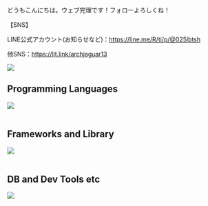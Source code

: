 どうもこんにちは。ウェブ完理です！フォローよろしくね！

【SNS】

LINE公式アカウント(お知らせなど)：https://line.me/R/ti/p/@025lbtsh

他SNS：https://lit.link/archjaguar13

![](https://github-readme-stats.vercel.app/api/top-langs?username=archjaguar13&show_icons=true&locale=en&layout=compact)

## Programming Languages

<img src="https://skillicons.dev/icons?i=html,css,js,typescript,python,php,"/><br/><br/>

## Frameworks and Library

<img src="https://skillicons.dev/icons?i=react,next,vue,nuxt,nodejs,express,flask,fastapi,laravel,wordpress"/><br><br>

## DB and Dev Tools etc

<img src="https://skillicons.dev/icons?i=mysql,postgresql,docker,git,github,vscode,linux,aws,azure,figma,nginx"/><br><br>
